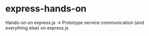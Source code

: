 # express-hands-on
Hands-on on express.js -> Prototype service communication (and everything else) on express.js
